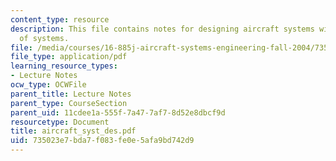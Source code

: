 ```yaml
---
content_type: resource
description: This file contains notes for designing aircraft systems within systems
  of systems.
file: /media/courses/16-885j-aircraft-systems-engineering-fall-2004/735023e7bda7f083fe0e5afa9bd742d9_aircraft_syst_des.pdf
file_type: application/pdf
learning_resource_types:
- Lecture Notes
ocw_type: OCWFile
parent_title: Lecture Notes
parent_type: CourseSection
parent_uid: 11cdee1a-555f-7a47-7af7-8d52e8dbcf9d
resourcetype: Document
title: aircraft_syst_des.pdf
uid: 735023e7-bda7-f083-fe0e-5afa9bd742d9
---
```


